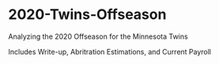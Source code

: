 # 2020-Twins-Offseason
Analyzing the 2020 Offseason for the Minnesota Twins

Includes Write-up, Abritration Estimations, and Current Payroll

